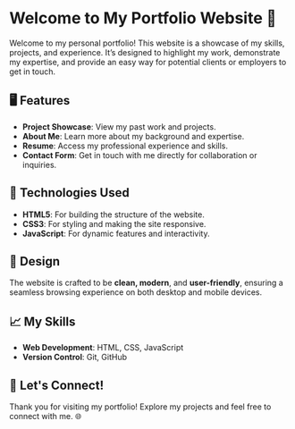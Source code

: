# Welcome to My Portfolio Website 🌟

Welcome to my personal portfolio! This website is a showcase of my skills, projects, and experience. It’s designed to highlight my work, demonstrate my expertise, and provide an easy way for potential clients or employers to get in touch.

## 🖥️ Features
- **Project Showcase**: View my past work and projects.
- **About Me**: Learn more about my background and expertise.
- **Resume**: Access my professional experience and skills.
- **Contact Form**: Get in touch with me directly for collaboration or inquiries.

## 🚀 Technologies Used
- **HTML5**: For building the structure of the website.
- **CSS3**: For styling and making the site responsive.
- **JavaScript**: For dynamic features and interactivity.

## 🎨 Design
The website is crafted to be **clean, modern**, and **user-friendly**, ensuring a seamless browsing experience on both desktop and mobile devices.

## 📈 My Skills
- **Web Development**: HTML, CSS, JavaScript
- **Version Control**: Git, GitHub

## 🌟 Let's Connect!
Thank you for visiting my portfolio! Explore my projects and feel free to connect with me. 🌐
